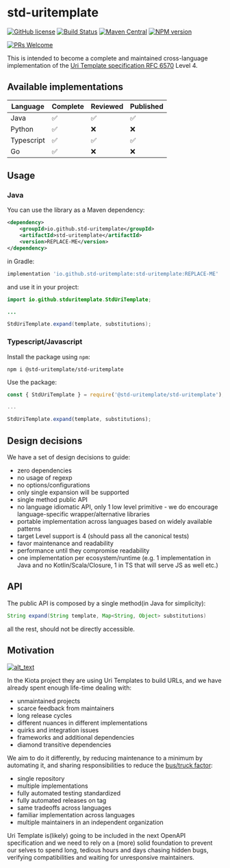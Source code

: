 # std-uritemplate

[![GitHub license](https://img.shields.io/badge/license-APACHE-blue.svg)](https://github.com/std-uritemplate/std-uritemplate/blob/main/LICENSE)
[![Build Status](https://github.com/std-uritemplate/std-uritemplate/actions/workflows/test.yml/badge.svg?branch=main)](https://github.com/std-uritemplate/std-uritemplate/blob/main/.github/workflows/test.yml)
[![Maven Central](https://maven-badges.herokuapp.com/maven-central/io.github.std-uritemplate/std-uritemplate/badge.svg?style=flat)](https://central.sonatype.com/artifact/io.github.std-uritemplate/std-uritemplate)
[![NPM version](https://img.shields.io/npm/v/%40std-uritemplate%2Fstd-uritemplate.svg?style=flat&color=green)](https://www.npmjs.com/package/@std-uritemplate/std-uritemplate)

[![PRs Welcome](https://img.shields.io/badge/PRs-welcome-brightgreen.svg)](https://github.com/std-uritemplate/std-uritemplate/blob/main/Contributing.md)

This is intended to become a complete and maintained cross-language implementation of the [Uri Template specification RFC 6570](https://github.com/uri-templates/uritemplate-spec) Level 4.

## Available implementations

| Language | Complete | Reviewed | Published |
|---|---|---|---|
| Java | ✅ | ✅ | ✅ |
| Python | ✅ | ❌ | ❌ |
| Typescript | ✅ | ✅ | ✅ |
| Go | ✅ | ❌ | ❌ |

## Usage

### Java

You can use the library as a Maven dependency:

```xml
<dependency>
    <groupId>io.github.std-uritemplate</groupId>
    <artifactId>std-uritemplate</artifactId>
    <version>REPLACE-ME</version>
</dependency>
```

in Gradle:

```groovy
implementation 'io.github.std-uritemplate:std-uritemplate:REPLACE-ME'
```

and use it in your project:

```java
import io.github.stduritemplate.StdUriTemplate;

...

StdUriTemplate.expand(template, substitutions);
```

### Typescript/Javascript

Install the package using `npm`:

```
npm i @std-uritemplate/std-uritemplate
```

Use the package:

```js
const { StdUriTemplate } = require('@std-uritemplate/std-uritemplate');

...

StdUriTemplate.expand(template, substitutions);
```

## Design decisions

We have a set of design decisions to guide:

- zero dependencies
- no usage of regexp
- no options/configurations
- only single expansion will be supported
- single method public API
- no language idiomatic API, only 1 low level primitive - we do encourage language-specific wrapper/alternative libraries
- portable implementation across languages based on widely available patterns
- target Level support is 4 (should pass all the canonical tests)
- favor maintenance and readability
- performance until they compromise readability
- one implementation per ecosystem/runtime (e.g. 1 implementation in Java and no Kotlin/Scala/Closure, 1 in TS that will serve JS as well etc.)

## API

The public API is composed by a single method(in Java for simplicity):

```java
String expand(String template, Map<String, Object> substitutions)
```

all the rest, should not be directly accessible.

## Motivation

[<img alt="alt_text" src="https://imgs.xkcd.com/comics/dependency.png" />](https://xkcd.com/2347/)

In the Kiota project they are using Uri Templates to build URLs, and we have already spent enough life-time dealing with:

- unmaintained projects
- scarce feedback from maintainers
- long release cycles
- different nuances in different implementations
- quirks and integration issues
- frameworks and additional dependencies
- diamond transitive dependencies

We aim to do it differently, by reducing maintenance to a minimum by automating it, and sharing responsibilities to reduce the [bus/truck factor](https://en.wikipedia.org/wiki/Bus_factor#):

- single repository
- multiple implementations
- fully automated testing standardized
- fully automated releases on tag
- same tradeoffs across languages
- familiar implementation across languages
- multiple maintainers in an independent organization

Uri Template is(likely) going to be included in the next OpenAPI specification and we need to rely on a (more) solid foundation to prevent our selves to spend long, tedious hours and days chasing hidden bugs, verifying compatibilities and waiting for unresponsive maintainers.
